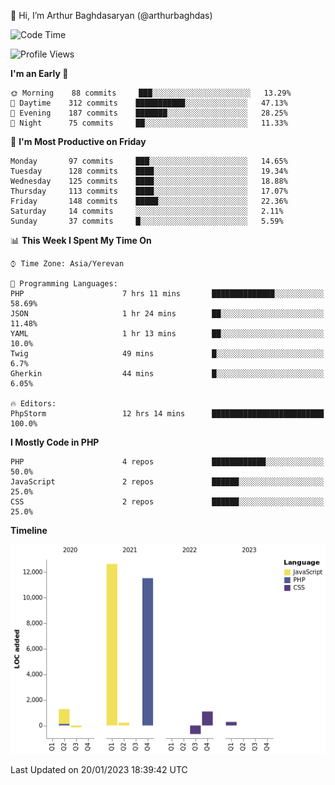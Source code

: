 👋 Hi, I’m Arthur Baghdasaryan (@arthurbaghdas)


<!--START_SECTION:waka-->
![Code Time](http://img.shields.io/badge/Code%20Time-433%20hrs%2017%20mins-blue)

![Profile Views](http://img.shields.io/badge/Profile%20Views-0-blue)

**I'm an Early 🐤** 

```text
🌞 Morning    88 commits     ███░░░░░░░░░░░░░░░░░░░░░░   13.29% 
🌆 Daytime    312 commits    ███████████░░░░░░░░░░░░░░   47.13% 
🌃 Evening    187 commits    ███████░░░░░░░░░░░░░░░░░░   28.25% 
🌙 Night      75 commits     ██░░░░░░░░░░░░░░░░░░░░░░░   11.33%

```
📅 **I'm Most Productive on Friday** 

```text
Monday       97 commits     ███░░░░░░░░░░░░░░░░░░░░░░   14.65% 
Tuesday      128 commits    ████░░░░░░░░░░░░░░░░░░░░░   19.34% 
Wednesday    125 commits    ████░░░░░░░░░░░░░░░░░░░░░   18.88% 
Thursday     113 commits    ████░░░░░░░░░░░░░░░░░░░░░   17.07% 
Friday       148 commits    █████░░░░░░░░░░░░░░░░░░░░   22.36% 
Saturday     14 commits     ░░░░░░░░░░░░░░░░░░░░░░░░░   2.11% 
Sunday       37 commits     █░░░░░░░░░░░░░░░░░░░░░░░░   5.59%

```


📊 **This Week I Spent My Time On** 

```text
⌚︎ Time Zone: Asia/Yerevan

💬 Programming Languages: 
PHP                      7 hrs 11 mins       ██████████████░░░░░░░░░░░   58.69% 
JSON                     1 hr 24 mins        ██░░░░░░░░░░░░░░░░░░░░░░░   11.48% 
YAML                     1 hr 13 mins        ██░░░░░░░░░░░░░░░░░░░░░░░   10.0% 
Twig                     49 mins             █░░░░░░░░░░░░░░░░░░░░░░░░   6.7% 
Gherkin                  44 mins             █░░░░░░░░░░░░░░░░░░░░░░░░   6.05%

🔥 Editors: 
PhpStorm                 12 hrs 14 mins      █████████████████████████   100.0%

```

**I Mostly Code in PHP** 

```text
PHP                      4 repos             ████████████░░░░░░░░░░░░░   50.0% 
JavaScript               2 repos             ██████░░░░░░░░░░░░░░░░░░░   25.0% 
CSS                      2 repos             ██████░░░░░░░░░░░░░░░░░░░   25.0%

```


**Timeline**

![Chart not found](https://raw.githubusercontent.com/arthurbaghdas/arthurbaghdas/main/charts/bar_graph.png) 


 Last Updated on 20/01/2023 18:39:42 UTC
<!--END_SECTION:waka-->

